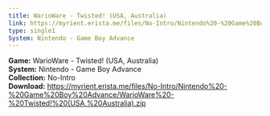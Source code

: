 ```yaml
---
title: WarioWare - Twisted! (USA, Australia)
link: https://myrient.erista.me/files/No-Intro/Nintendo%20-%20Game%20Boy%20Advance/WarioWare%20-%20Twisted!%20(USA,%20Australia).zip
type: single1
System: Nintendo - Game Boy Advance
---
```

<b>Game:</b> WarioWare - Twisted! (USA, Australia)<br>
<b>System:</b> Nintendo - Game Boy Advance<br>
<b>Collection:</b> No-Intro<br>
<b>Download:</b> https://myrient.erista.me/files/No-Intro/Nintendo%20-%20Game%20Boy%20Advance/WarioWare%20-%20Twisted!%20(USA,%20Australia).zip